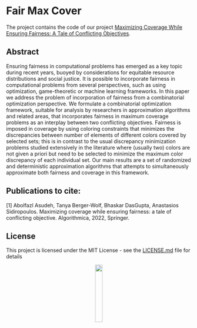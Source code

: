 # Fair Max Cover
The project contains the code of our project <a target="_blank" href="https://rdcu.be/c1cPr">Maximizing Coverage While Ensuring Fairness: A Tale of Conflicting Objectives<a>.

## Abstract
Ensuring fairness in computational problems has emerged as a key topic during recent years, buoyed by considerations for equitable resource distributions and social justice. It is possible to incorporate fairness in computational problems from several perspectives, such as using optimization, game-theoretic or machine learning frameworks. In this paper we address the problem of incorporation of fairness from a combinatorial optimization perspective. We formulate a combinatorial optimization framework, suitable for analysis by researchers in approximation algorithms and related areas, that incorporates fairness in maximum coverage problems as an interplay between two conflicting objectives. Fairness is imposed in coverage by using coloring constraints that minimizes the discrepancies between number of elements of different colors covered by selected sets; this is in contrast to the usual discrepancy minimization problems studied extensively in the literature where (usually two) colors are not given a priori but need to be selected to minimize the maximum color discrepancy of each individual set. Our main results are a set of randomized and deterministic approximation algorithms that attempts to simultaneously approximate both fairness and coverage in this framework.

## Publications to cite:
[1] Abolfazl Asudeh, Tanya Berger-Wolf, Bhaskar DasGupta, Anastasios Sidiropoulos. Maximizing coverage while ensuring fairness: a tale of conflicting objective. Algorithmica, 2022, Springer.

## License

This project is licensed under the MIT License - see the [LICENSE.md](LICENSE.md) file for details

<p align="center"><img width="20%" src="https://www.cs.uic.edu/~indexlab/imgs/InDeXLab2.gif"></p>
